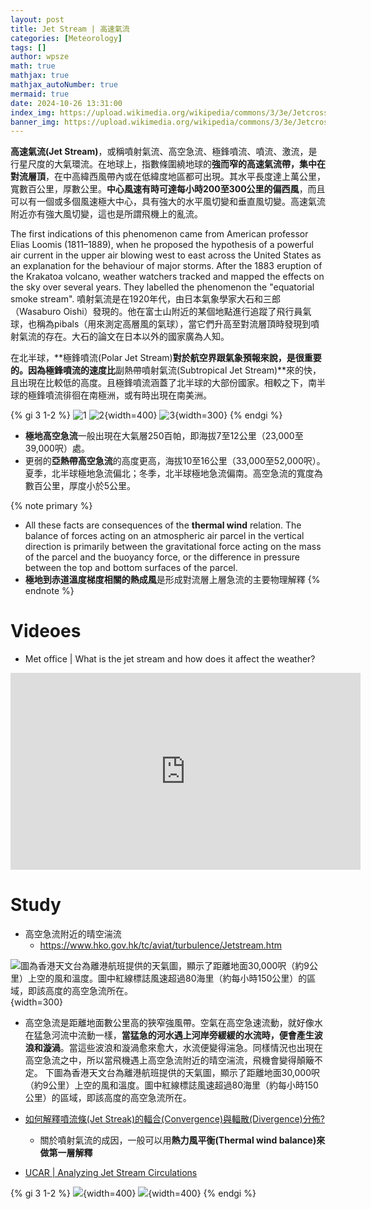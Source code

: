 ```yaml
---
layout: post
title: Jet Stream | 高速氣流
categories: [Meteorology]
tags: []
author: wpsze
math: true
mathjax: true
mathjax_autoNumber: true
mermaid: true
date: 2024-10-26 13:31:00
index_img: https://upload.wikimedia.org/wikipedia/commons/3/3e/Jetcrosssection.jpg
banner_img: https://upload.wikimedia.org/wikipedia/commons/3/3e/Jetcrosssection.jpg
---
```


**高速氣流(Jet Stream)**，或稱噴射氣流、高空急流、極鋒噴流、噴流、激流，是行星尺度的大氣環流。在地球上，指數條圍繞地球的**強而窄的高速氣流帶，集中在對流層頂**，在中高緯西風帶內或在低緯度地區都可出現。其水平長度達上萬公里，寬數百公里，厚數公里。**中心風速有時可達每小時200至300公里的偏西風**，而且可以有一個或多個風速極大中心，具有強大的水平風切變和垂直風切變。高速氣流附近亦有強大風切變，這也是所謂飛機上的亂流。

The first indications of this phenomenon came from American professor Elias Loomis (1811–1889), when he proposed the hypothesis of a powerful air current in the upper air blowing west to east across the United States as an explanation for the behaviour of major storms. After the 1883 eruption of the Krakatoa volcano, weather watchers tracked and mapped the effects on the sky over several years. They labelled the phenomenon the "equatorial smoke stream".
噴射氣流是在1920年代，由日本氣象學家大石和三郎（Wasaburo Oishi）發現的。他在富士山附近的某個地點進行追蹤了飛行員氣球，也稱為pibals（用來測定高層風的氣球），當它們升高至對流層頂時發現到噴射氣流的存在。大石的論文在日本以外的國家廣為人知。

在北半球，**極鋒噴流(Polar Jet Stream)**對於航空界跟氣象預報來說，是很重要的。因為極鋒噴流的速度比**副熱帶噴射氣流(Subtropical Jet Stream)**來的快，且出現在比較低的高度。且極鋒噴流涵蓋了北半球的大部份國家。相較之下，南半球的極鋒噴流徘徊在南極洲，或有時出現在南美洲。

{% gi 3 1-2 %}
![1](https://upload.wikimedia.org/wikipedia/commons/3/3e/Jetcrosssection.jpg)
![2](https://upload.wikimedia.org/wikipedia/commons/6/6b/Jetstreamconfig.jpg){width=400}
![3](https://upload.wikimedia.org/wikipedia/commons/thumb/9/9c/Earth_Global_Circulation_-_en.svg/2560px-Earth_Global_Circulation_-_en.svg.png){width=300}
{% endgi %}

- **極地高空急流**一般出現在大氣層250百帕，即海拔7至12公里（23,000至39,000呎）處。
- 更弱的**亞熱帶高空急流**的高度更高，海拔10至16公里（33,000至52,000呎）。夏季，北半球極地急流偏北；冬季，北半球極地急流偏南。高空急流的寬度為數百公里，厚度小於5公里。

{% note primary %}
- All these facts are consequences of the **thermal wind** relation. The balance of forces acting on an atmospheric air parcel in the vertical direction is primarily between the gravitational force acting on the mass of the parcel and the buoyancy force, or the difference in pressure between the top and bottom surfaces of the parcel.
- **極地到赤道溫度梯度相關的熱成風**是形成對流層上層急流的主要物理解釋
{% endnote %}

# Videoes

- Met office | What is the jet stream and how does it affect the weather?
<iframe width="560" height="315" src="https://www.youtube.com/embed/Lg91eowtfbw?si=s3XE7WSCbhaOmELh" title="YouTube video player" frameborder="0" allow="accelerometer; autoplay; clipboard-write; encrypted-media; gyroscope; picture-in-picture; web-share" referrerpolicy="strict-origin-when-cross-origin" allowfullscreen></iframe>

# Study

- 高空急流附近的晴空湍流
  - <https://www.hko.gov.hk/tc/aviat/turbulence/Jetstream.htm>

![圖為香港天文台為離港航班提供的天氣圖，顯示了距離地面30,000呎（約9公里）上空的風和溫度。圖中紅線標誌風速超過80海里（約每小時150公里）的區域，即該高度的高空急流所在。](https://www.hko.gov.hk/tc/aviat/turbulence/images/JetStream.png){width=300}

  - 高空急流是距離地面數公里高的狹窄強風帶。空氣在高空急速流動，就好像水在猛急河流中流動一樣，**當猛急的河水遇上河岸旁緩緩的水流時，便會產生波浪和漩渦**。當這些波浪和漩渦愈來愈大，水流便變得湍急。同樣情況也出現在高空急流之中，所以當飛機遇上高空急流附近的晴空湍流，飛機會變得顛簸不定。
下圖為香港天文台為離港航班提供的天氣圖，顯示了距離地面30,000呎（約9公里）上空的風和溫度。圖中紅線標誌風速超過80海里（約每小時150公里）的區域，即該高度的高空急流所在。

- [如何解釋噴流條(Jet Streak)的輻合(Convergence)與輻散(Divergence)分佈?](https://popopo.medium.com/%E5%A6%82%E4%BD%95%E8%A7%A3%E9%87%8B%E5%99%B4%E5%B0%84%E6%A2%9D-jet-streak-%E7%9A%84%E8%BC%BB%E5%90%88-convergence-%E8%88%87%E8%BC%BB%E6%95%A3-divergence-%E5%88%86%E4%BD%88-277c6732e247)
  - 關於噴射氣流的成因，一般可以用**熱力風平衡(Thermal wind balance)來做第一層解釋**
- [UCAR | Analyzing Jet Stream Circulations](https://www.meted.ucar.edu/labs/synoptic/jets_ageo_circ/navmenu.php)

{% gi 3 1-2 %}
![](https://www.meted.ucar.edu/labs/synoptic/jets_ageo_circ/media/graphics/global_200_winds_15aug2012.jpg){width=400}
![](https://www.meted.ucar.edu/labs/synoptic/jets_ageo_circ/media/graphics/jetstreaks_australia.jpg){width=400}
{% endgi %}